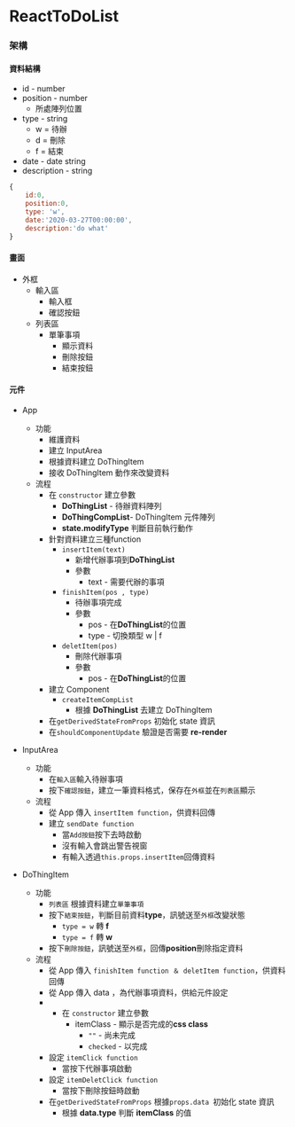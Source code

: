 # ReactToDoList

### 架構

#### 資料結構
* id - number
* position - number
    * 所處陣列位置
* type - string
    * w = 待辦
    * d = 刪除
    * f = 結束
* date - date string
* description - string
```js
{
    id:0,
    position:0,
    type: 'w',
    date:'2020-03-27T00:00:00',
    description:'do what'
}
```
#### 畫面
* 外框
    * 輸入區
        * 輸入框
        * 確認按鈕
    * 列表區
        * 單筆事項
            * 顯示資料
            * 刪除按鈕
            * 結束按鈕

#### 元件
* App
    * 功能
        * 維護資料
        * 建立 InputArea 
        * 根據資料建立 DoThingItem
        * 接收 DoThingItem 動作來改變資料
    * 流程
        * 在 `constructor` 建立參數
            * **DoThingList**  - 待辦資料陣列
            * **DoThingCompList**- DoThingItem 元件陣列
            * **state.modifyType** 判斷目前執行動作
        * 針對資料建立三種function
            * `insertItem(text)` 
                * 新增代辦事項到**DoThingList**
                * 參數
                    * text - 需要代辦的事項
            * `finishItem(pos , type)`
                * 待辦事項完成
                * 參數
                    * pos - 在**DoThingList**的位置
                    * type - 切換類型 w | f
            * `deletItem(pos)`
                * 刪除代辦事項
                * 參數
                    * pos - 在**DoThingList**的位置
        * 建立 Component
            * `createItemCompList`
                * 根據 **DoThingList** 去建立 DoThingItem
        * 在`getDerivedStateFromProps` 初始化 state 資訊 
        * 在`shouldComponentUpdate` 驗證是否需要 **re-render**
* InputArea
    * 功能
        * 在`輸入區`輸入待辦事項
        * 按下`確認按鈕`，建立一筆資料格式，保存在`外框`並在`列表區`顯示
    * 流程
        * 從 App 傳入 `insertItem function`，供資料回傳
        * 建立 `sendDate function`
            * 當`Add按鈕`按下去時啟動
            * 沒有輸入會跳出警告視窗
            * 有輸入透過`this.props.insertItem`回傳資料
            

* DoThingItem
    * 功能    
        * `列表區` 根據資料建立`單筆事項`
        * 按下`結束按鈕`，判斷目前資料**type**，訊號送至`外框`改變狀態
            * `type = w` 轉 **f**
            * `type = f` 轉 **w**
        * 按下`刪除按鈕`，訊號送至`外框`，回傳**position**刪除指定資料
    * 流程
        * 從 App 傳入 `finishItem function ＆ deletItem function`，供資料回傳
        * 從 App 傳入 data ，為代辦事項資料，供給元件設定
        * * 在 `constructor` 建立參數
            * itemClass - 顯示是否完成的**css class**
                * `""` - 尚未完成
                * `checked` - 以完成
        * 設定 `itemClick function`
            * 當按下代辦事項啟動
        * 設定 `itemDeletClick function`
            * 當按下刪除按鈕時啟動
        * 在`getDerivedStateFromProps` 根據`props.data `初始化 state 資訊     
            * 根據 **data.type** 判斷 **itemClass** 的值 


